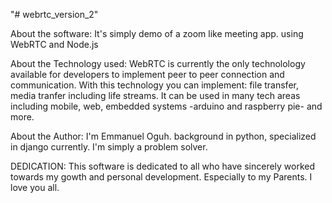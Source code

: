 "# webrtc_version_2"

About the software: It's simply demo of a zoom like meeting app. using WebRTC and Node.js

About the Technology used: WebRTC is currently the only technolology available for developers to implement peer to peer connection and communication.
With this technology you can implement: file transfer, media tranfer including life streams.
It can be used in many tech areas including mobile, web, embedded systems -arduino and raspberry pie- and more.

About the Author: I'm Emmanuel Oguh. background in python, specialized in django currently. I'm simply a problem solver.

DEDICATION: This software is dedicated to all who have sincerely worked towards my gowth and personal development.
Especially to my Parents.
I love you all.
